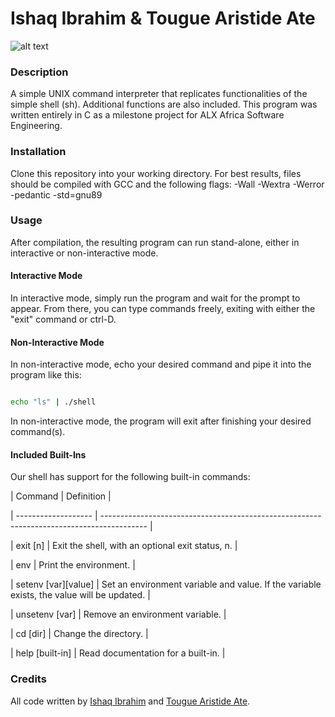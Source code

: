 



# Ishaq Ibrahim & Tougue Aristide Ate



![alt text](https://s3.amazonaws.com/intranet-projects-files/holbertonschool-low_level_programming/235/shell.jpeg)



### Description



A simple UNIX command interpreter that replicates functionalities of the simple shell (sh). Additional functions are also included. This program was written entirely in C as a milestone project for ALX Africa Software Engineering.



### Installation



Clone this repository into your working directory. For best results, files should be compiled with GCC and the following flags: -Wall -Wextra -Werror -pedantic -std=gnu89



### Usage



After compilation, the resulting program can run stand-alone, either in interactive or non-interactive mode.



#### Interactive Mode



In interactive mode, simply run the program and wait for the prompt to appear. From there, you can type commands freely, exiting with either the "exit" command or ctrl-D.



#### Non-Interactive Mode



In non-interactive mode, echo your desired command and pipe it into the program like this:



```sh

echo "ls" | ./shell

```



In non-interactive mode, the program will exit after finishing your desired command(s).



#### Included Built-Ins



Our shell has support for the following built-in commands:



| Command             | Definition                                                                                |

| ------------------- | ----------------------------------------------------------------------------------------- |

| exit [n]            | Exit the shell, with an optional exit status, n.                                          |

| env                 | Print the environment.                                                                    |

| setenv [var][value] | Set an environment variable and value. If the variable exists, the value will be updated. |

| unsetenv [var]      | Remove an environment variable.                                                           |

| cd [dir]            | Change the directory.                                                                     |

| help [built-in]     | Read documentation for a built-in.                                                        |





### Credits



All code written by [Ishaq Ibrahim](https://github.com/ishaqibrahim86) and [Tougue Aristide Ate](https://github.com/atetheone).
